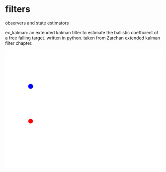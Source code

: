 # filters
 
 observers and state estimators 

ex_kalman: an extended kalman filter to estimate the ballistic coefficient of a free falling target. written in python. taken from Zarchan extended kalman filter chapter. 


![](https://github.com/C4dynamics/filters/blob/main/beta_estim.gif)



